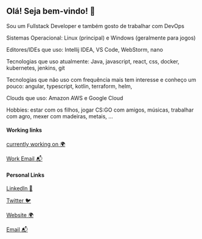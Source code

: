 <!--### Hi there 👋--> 

<!--
**edimarlnx/edimarlnx** is a ✨ _special_ ✨ repository because its `README.md` (this file) appears on your GitHub profile.

Here are some ideas to get you started:

- 🔭 I’m currently working on ...
- 🌱 I’m currently learning ...
- 👯 I’m looking to collaborate on ...
- 🤔 I’m looking for help with ...
- 💬 Ask me about ...
- 📫 How to reach me: ...
- 😄 Pronouns: ...
- ⚡ Fun fact: ...
-->

## Olá! Seja bem-vindo! 👋

Sou um Fullstack Developer e também gosto de trabalhar com DevOps 


Sistemas Operacional: Linux (principal) e Windows (geralmente para jogos)

Editores/IDEs que uso: Intellij IDEA, VS Code, WebStorm, nano

Tecnologias que uso atualmente: Java, javascript, react, css, docker, kubernetes, jenkins, git

Tecnologias que não uso com frequência mais tem interesse e conheço um pouco: angular, typescript, kotlin, terraform, helm,  

Clouds que uso: Amazon AWS e Google Cloud

Hobbies: estar com os filhos, jogar CS:GO com amigos, músicas, trabalhar com agro, mexer com madeiras, metais, ...  


#### Working links
[currently working on 🌍](https://quave.dev)

[Work Email 📬](mailto:edimar@quave.com.br)


#### Personal Links 

[LinkedIn 💼](https://www.linkedin.com/in/edimar-cardoso-9656aa60/)

[Twitter 🐦](https://twitter.com/edimarlnx)

[Website 🌍](https://zodo.dev)

[Email 📬](mailto:edimarlnx@gmail.com)


